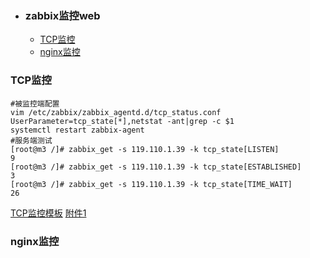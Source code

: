 + ### zabbix监控web
    + [TCP监控](#TCP监控)
    + [nginx监控](#nginx监控)
### TCP监控
```
#被监控端配置
vim /etc/zabbix/zabbix_agentd.d/tcp_status.conf
UserParameter=tcp_state[*],netstat -ant|grep -c $1
systemctl restart zabbix-agent
#服务端测试
[root@m3 /]# zabbix_get -s 119.110.1.39 -k tcp_state[LISTEN]
9
[root@m3 /]# zabbix_get -s 119.110.1.39 -k tcp_state[ESTABLISHED]
3
[root@m3 /]# zabbix_get -s 119.110.1.39 -k tcp_state[TIME_WAIT]
26
```
[TCP监控模板](https://github.com/Kingserch/Job-accumulation/blob/zabbix/Template/TCP%E8%BF%9E%E6%8E%A5%E7%8A%B6%E6%80%81_templates.xml)
<a href="https://github.com/Kingserch/Job-accumulation/blob/zabbix/Template/TCP%E8%BF%9E%E6%8E%A5%E7%8A%B6%E6%80%81_templates.xml" target="_blank">附件1</a>
### nginx监控